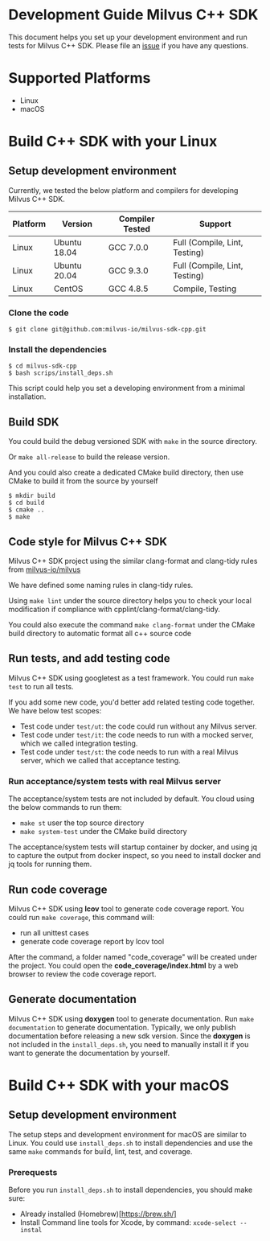 # Development Guide Milvus C++ SDK
This document helps you set up your development environment and run tests for Milvus C++ SDK.
Please file an [issue](https://github.com/milvus-io/milvus-sdk-cpp/issues/new) if you have any questions.

# Supported Platforms
- Linux
- macOS

# Build C++ SDK with your Linux

## Setup development environment
Currently, we tested the below platform and compilers for developing Milvus C++ SDK.

| Platform | Version      | Compiler Tested | Support                       |
| -------- | ------------ | --------------- | ----------------------------- |
| Linux    | Ubuntu 18.04 | GCC 7.0.0       | Full (Compile, Lint, Testing) |
| Linux    | Ubuntu 20.04 | GCC 9.3.0       | Full (Compile, Lint, Testing) |
| Linux    | CentOS       | GCC 4.8.5       | Compile, Testing              |

### Clone the code

```shell
$ git clone git@github.com:milvus-io/milvus-sdk-cpp.git
```

### Install the dependencies

```shell
$ cd milvus-sdk-cpp
$ bash scrips/install_deps.sh
```

This script could help you set a developing environment from a minimal installation.

## Build SDK
You could build the debug versioned SDK with `make` in the source directory.

Or `make all-release` to build the release version.

And you could also create a dedicated CMake build directory, then use CMake to build it from the source by yourself

```shell
$ mkdir build
$ cd build
$ cmake ..
$ make
```

## Code style for Milvus C++ SDK
Milvus C++ SDK project using the similar clang-format and clang-tidy rules
from [milvus-io/milvus](https://github.com/milvus-io/milvus)

We have defined some naming rules in clang-tidy rules.

Using `make lint` under the source directory helps you to check your local modification
if compliance with cpplint/clang-format/clang-tidy.

You could also execute the command `make clang-format` under the CMake build directory
to automatic format all c++ source code


## Run tests, and add testing code
Milvus C++ SDK using googletest as a test framework. You could run `make test` to run all tests.

If you add some new code, you'd better add related testing code together.
We have below test scopes:
- Test code under `test/ut`: the code could run without any Milvus server. 
- Test code under `test/it`: the code needs to run with a mocked server, which we called integration testing.
- Test code under `test/st`: the code needs to run with a real Milvus server, which we called that acceptance testing.

### Run acceptance/system tests with real Milvus server
The acceptance/system tests are not included by default. You cloud using the below commands to run them:
- `make st` user the top source directory
- `make system-test` under the CMake build directory

The acceptance/system tests will startup container by docker, and using jq to capture the output from docker inspect,
so you need to install docker and jq tools for running them.

## Run code coverage
Milvus C++ SDK using **lcov** tool to generate code coverage report. You could run `make coverage`, this command will:
- run all unittest cases
- generate code coverage report by lcov tool

After the command, a folder named "code_coverage" will be created under the project.
You could open the **code_coverage/index.html** by a web browser to review the code coverage report.

## Generate documentation
Milvus C++ SDK using **doxygen** tool to generate documentation. Run `make documentation` to generate documentation.
Typically, we only publish documentation before releasing a new sdk version.
Since the **doxygen** is not included in the `install_deps.sh`, you need to manually install it if you want to generate the documentation by yourself.

# Build C++ SDK with your macOS

## Setup development environment

The setup steps and development environment for macOS are similar to Linux.
You could use `install_deps.sh` to install dependencies and use the same `make` commands for build, lint, test, and coverage.

### Prerequests
Before you run `install_deps.sh` to install dependencies, you should make sure:
- Already installed (Homebrew)[https://brew.sh/]
- Install Command line tools for Xcode, by command: `xcode-select --instal`
